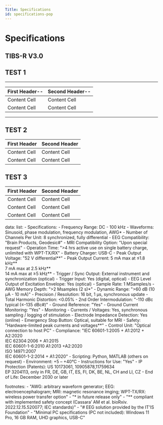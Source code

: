 ```yaml
---
Title: Specifications
id: specifications-pop
---
```

# Specifications
## TIBS-R V3.0

## TEST 1
---
|First Header--|Second Header--|
|:-------------|:--------------|
|Content Cell  | Content Cell  |
|Content Cell  | Content Cell  |
---
## TEST 2

| First Header  | Second Header |
| :------------ | :-------------|
| Content Cell  | Content Cell  |
| Content Cell  | Content Cell  |

## TEST 3

| First Header | Second Header |
|:-------------|:--------------|
|Content Cell  | Content Cell  |
|Content Cell  | Content Cell  |
|Content Cell  | Content Cell  |

data:
  list:
    - Specifications:
    - Frequency Range: DC - 100 kHz
    - Waveforms: Sinusoid, phase modulation, frequency modulation, AWG*
    - Number of Channels Per Unit: 8 synchronized, fully differential
    - EEG Compatibility: "Brain Products, Geodesic#"
    - MRI Compatibility Option: "Upon special request"
    - Operation Time: ">4 hrs active use on single battery charge, unlimited with WPT-TX/RX"
    - Battery Charger: USB-C
    - Peak Output Voltage: "52 V differential**"
    - Peak Output Current: 5 mA max at ≤1.8 kHz**<br />7 mA max at 2.5 kHz**<br />14 mA max at ≥5 kHz**
    - Trigger / Sync Output: External instrument and synchronization (optical)
    - Trigger Input: Yes (digital, optical)
    - EEG Level Output of Excitation Envelope: Yes (optical)
    - Sample Rate: 1 MSamples/s
    - AWG Memory Depth: ">2 Msamples (2 s)*"
    - Dynamic Range: ">60 dB (10 µA - 10 mA)"
    - Precision / Resolution: 16 bit, 1 µs, synchronous update
    - Total Harmonic Distortion: <0.05%
    - 2nd Order Intermodulation: "-110 dBc typical (≤-135 dBc#)"
    - Ground Reference: "Yes"
    - Ground Current Monitoring: "Yes"
    - Monitoring - Currents / Voltages: Yes, synchronous sampling / logging of stimulation
    - Electrode Impedance Detection: Yes (online)
    - Emergency Stop Button: Optical, suitable for MRI
    - Safety: "Hardware-limited peak currents and voltages**"
    - Control Unit: "Optical connection to host PC"
    - Compliance: "IEC 60601-1:2005 + A1:2012 + A2:2020<br />IEC 62304:2006 + A1:2015<br />IEC 60601-1-6:2010 A1:2013 +A2:2020<br />ISO 14971:2007<br />IEC 60601-1-2:2014 + A1:2020"
    - Scripting: Python, MATLAB (others on request)
    - Environment: +5 – +40°C
    - Instructions for Use: "Yes"
    - IP Protection (Patents): US 10173061, 10905878,11759634<br />EP 3204113, only in FR, DE, GB, IT, ES, FI, DK, BE, NL, CH and LI, CZ
    - End of Life: December 2030 or later
    
  footnotes:
    - "AWG: arbitrary waveform generator; EEG: electroencephalogram; MRI: magnetic resonance imging; WPT-TX/RX: wireless power transfer option"
    - "* in future release only"
    - "** compliant with implemented safety concept (Cassara’ AM et al. bioRxiv. 2022.12.15.520077; IEC standards)"
    - "# EEG solution provided by the IT'IS Foundation"
    - "Minimal PC specifications (PC not included): Windows 11 Pro, 16 GB RAM, UHD graphics, USB-C"

